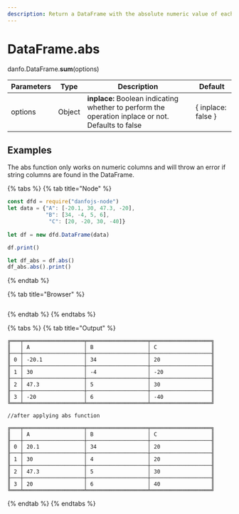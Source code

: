 ```yaml
---
description: Return a DataFrame with the absolute numeric value of each element.
---
```


# DataFrame.abs

danfo.DataFrame.**sum**(options)

| Parameters | Type   | Description                                                                                        | Default            |
| ---------- | ------ | -------------------------------------------------------------------------------------------------- | ------------------ |
| options    | Object | **inplace:** Boolean indicating whether to perform the operation inplace or not. Defaults to false | { inplace: false } |

## **Examples**

The abs function only works on numeric columns and will throw an error if string columns are found in the DataFrame.

{% tabs %}
{% tab title="Node" %}
```javascript
const dfd = require("danfojs-node")
let data = {"A": [-20.1, 30, 47.3, -20],
            "B": [34, -4, 5, 6], 
             "C": [20, -20, 30, -40]}
             
let df = new dfd.DataFrame(data)

df.print()

let df_abs = df.abs()
df_abs.abs().print()
```
{% endtab %}

{% tab title="Browser" %}
```
```
{% endtab %}
{% endtabs %}

{% tabs %}
{% tab title="Output" %}
```
╔═══╤═══════════════════╤═══════════════════╤═══════════════════╗
║   │ A                 │ B                 │ C                 ║
╟───┼───────────────────┼───────────────────┼───────────────────╢
║ 0 │ -20.1             │ 34                │ 20                ║
╟───┼───────────────────┼───────────────────┼───────────────────╢
║ 1 │ 30                │ -4                │ -20               ║
╟───┼───────────────────┼───────────────────┼───────────────────╢
║ 2 │ 47.3              │ 5                 │ 30                ║
╟───┼───────────────────┼───────────────────┼───────────────────╢
║ 3 │ -20               │ 6                 │ -40               ║
╚═══╧═══════════════════╧═══════════════════╧═══════════════════╝

//after applying abs function

╔═══╤═══════════════════╤═══════════════════╤═══════════════════╗
║   │ A                 │ B                 │ C                 ║
╟───┼───────────────────┼───────────────────┼───────────────────╢
║ 0 │ 20.1              │ 34                │ 20                ║
╟───┼───────────────────┼───────────────────┼───────────────────╢
║ 1 │ 30                │ 4                 │ 20                ║
╟───┼───────────────────┼───────────────────┼───────────────────╢
║ 2 │ 47.3              │ 5                 │ 30                ║
╟───┼───────────────────┼───────────────────┼───────────────────╢
║ 3 │ 20                │ 6                 │ 40                ║
╚═══╧═══════════════════╧═══════════════════╧═══════════════════╝
```
{% endtab %}
{% endtabs %}
